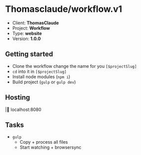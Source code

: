 # Thomasclaude/workflow.v1

- Client: __ThomasClaude__
- Project: __Workflow__
- Type: __website__
- Version: __1.0.0__

## Getting started

- Clone the workflow change the name for you `[$projectSlug]`
- `cd` into it in `[$projectSlug]`
- Install node modules (`npm i`)
- Build project (`gulp` or `gulp dev`)

## Hosting

|:construction: localhost:8080

## Tasks

+ `gulp`
    * Copy + process all files
    * Start watching + browsersync
